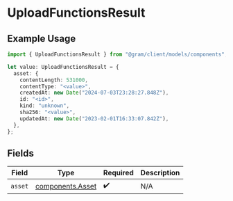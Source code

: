 # UploadFunctionsResult

## Example Usage

```typescript
import { UploadFunctionsResult } from "@gram/client/models/components";

let value: UploadFunctionsResult = {
  asset: {
    contentLength: 531000,
    contentType: "<value>",
    createdAt: new Date("2024-07-03T23:28:27.848Z"),
    id: "<id>",
    kind: "unknown",
    sha256: "<value>",
    updatedAt: new Date("2023-02-01T16:33:07.842Z"),
  },
};
```

## Fields

| Field                                                | Type                                                 | Required                                             | Description                                          |
| ---------------------------------------------------- | ---------------------------------------------------- | ---------------------------------------------------- | ---------------------------------------------------- |
| `asset`                                              | [components.Asset](../../models/components/asset.md) | :heavy_check_mark:                                   | N/A                                                  |